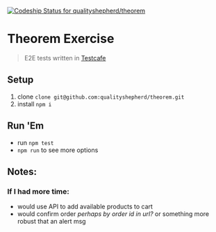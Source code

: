 [![Codeship Status for qualityshepherd/theorem](https://app.codeship.com/projects/654a007c-cedd-4a23-8324-b00a60a9b542/status?branch=master)](https://app.codeship.com/projects/419642)

# Theorem Exercise
> E2E tests written in [Testcafe](https://github.com/DevExpress/testcafe)

## Setup
1. clone `clone git@github.com:qualityshepherd/theorem.git`
2. install `npm i`

## Run 'Em
* run `npm test`
* `npm run` to see more options

## Notes:

### If I had more time:
- would use API to add available products to cart
- would confirm order _perhaps by order id in url?_ or something more robust that an alert msg
